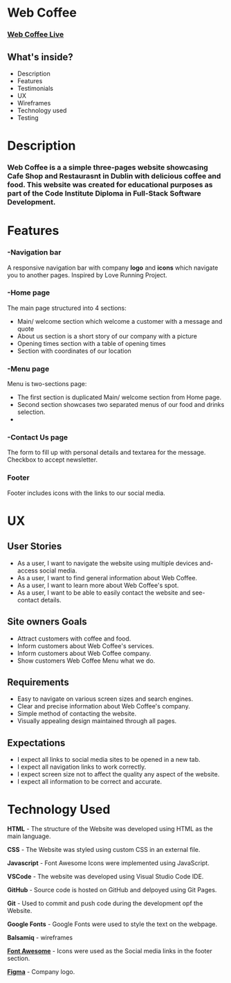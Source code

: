 # Web Coffee



### [Web Coffee Live](https://nil1143.github.io/p1-ci/)

## What's inside?
 
- Description
- Features
- Testimonials
- UX
- Wireframes
- Technology used
- Testing


# **Description**

### Web Coffee  is a a simple three-pages website showcasing Cafe Shop and Restaurasnt in Dublin with delicious coffee and food. This website was created for educational purposes as part of the Code Institute Diploma in Full-Stack Software Development. 

# **Features**

### **-Navigation bar**

A responsive navigation bar with company **logo** and **icons** which navigate you to another pages. Inspired by Love Running Project. 



### **-Home page**

The main page structured into 4 sections:
- Main/ welcome section which welcome a customer with a message and quote
- About us section is a short story of our company with a picture
- Opening times section with a table of opening times 
- Section with coordinates of our location

### **-Menu page**

Menu is two-sections page:
- The first section is duplicated Main/ welcome section from Home page.
- Second section showcases two separated menus of our food and drinks selection.
- 
### **-Contact Us page**
The form to fill up with personal details and textarea for the message. Checkbox to accept newsletter.

### Footer

Footer includes icons with the links to our social media.

# UX
## User Stories

- As a user, I want to navigate the website using multiple devices and- access social media.
- As a user, I want to find general information about Web Coffee.
- As a user, I want to learn more about Web Coffee's spot.
- As a user, I want to be able to easily contact the website and see- contact details.


## Site owners Goals

- Attract customers with coffee and food.
- Inform customers about Web Coffee's services.
- Inform customers about Web Coffee company.
- Show customers Web Coffee Menu what we do.

## Requirements

- Easy to navigate on various screen sizes and search engines.
- Clear and precise information about Web Coffee's company.
- Simple method of contacting the website.
- Visually appealing design maintained through all pages.

 ## Expectations

- I expect all links to social media sites to be opened in a new tab.
- I expect all navigation links to work correctly.
- I expect screen size not to affect the quality any aspect of the website.
- I expect all information to be correct and accurate.


# Technology Used

    
**HTML** - The structure of the Website was developed using HTML as the main language.

**CSS** - The Website was styled using custom CSS in an external file.

**Javascript** - Font Awesome Icons were implemented using JavaScript.

**VSCode** - The website was developed using Visual Studio Code IDE.

**GitHub** - Source code is hosted on GitHub and delpoyed using Git Pages.

**Git** - Used to commit and push code during the development opf the 
Website.

**Google Fonts** - Google Fonts were used to style the text on the webpage.

**Balsamiq** - wireframes

**[Font Awesome](https://fontawesome.com)** - Icons were used as the Social media links in the footer section.


**[Figma](https://www.figma.com/)** - Company logo.
